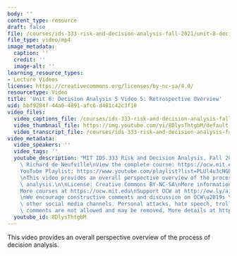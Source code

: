 ```yaml
---
body: ''
content_type: resource
draft: false
file: /courses/ids-333-risk-and-decision-analysis-fall-2021/unit-8-decision-analysis-video-5_360p_16_9.mp4
file_type: video/mp4
image_metadata:
  caption: ''
  credit: ''
  image-alt: ''
learning_resource_types:
- Lecture Videos
license: https://creativecommons.org/licenses/by-nc-sa/4.0/
resourcetype: Video
title: 'Unit 8: Decision Analysis 5 Video 5: Retrospective Overview'
uid: bbf9284f-44a0-4891-afc6-d401c42c3f10
video_files:
  video_captions_file: /courses/ids-333-risk-and-decision-analysis-fall-2021/16F29IefQg_dbTC7I3PsC1DheQFwNREl6_transcript.webvtt
  video_thumbnail_file: https://img.youtube.com/vi/8DlysThtgbM/default.jpg
  video_transcript_file: /courses/ids-333-risk-and-decision-analysis-fall-2021/16F29IefQg_dbTC7I3PsC1DheQFwNREl6_transcript.pdf
video_metadata:
  video_speakers: ''
  video_tags: ''
  youtube_description: "MIT IDS.333 Risk and Decision Analysis, Fall 2021\nInstructor:\
    \ Richard de Neufville\nView the complete course: https://ocw.mit.edu/IDS-333F21\n\
    YouTube Playlist: https://www.youtube.com/playlist?list=PLUl4u3cNGP62jwhTqp8_1kwrkDkxZhpQC\n\
    \nThis video provides an overall perspective overview of the process of decision\
    \ analysis.\n\nLicense: Creative Commons BY-NC-SA\nMore information at https://ocw.mit.edu/terms\n\
    More courses at https://ocw.mit.edu\nSupport OCW at http://ow.ly/a1If50zVRlQ\n\
    \nWe encourage constructive comments and discussion on OCW\u2019s YouTube and\
    \ other social media channels. Personal attacks, hate speech, trolling, and inappropriate\
    \ comments are not allowed and may be removed. More details at https://ocw.mit.edu/comments."
  youtube_id: 8DlysThtgbM
---
```

This video provides an overall perspective overview of the process of decision analysis.